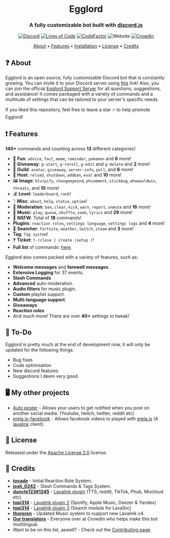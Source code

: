 <h1 align="center">
  <br>
  Egglord
  <br>
</h1>

<h3 align=center>A fully customizable bot built with <a href=https://github.com/discordjs/discord.js>discord.js</a></h3>


<div align=center>

 [![Discord](https://img.shields.io/discord/658113349384667198.svg?label=&logo=discord&logoColor=ffffff&color=7389D8&labelColor=6A7EC2)](https://discord.gg/8g6zUQu)
[![Lines of Code](https://sonarcloud.io/api/project_badges/measure?project=Spiderjockey02_Discord-Bot&metric=ncloc)](https://sonarcloud.io/dashboard?id=Spiderjockey02_Discord-Bot)
[![CodeFactor](https://www.codefactor.io/repository/github/spiderjockey02/discord-bot/badge/master)](https://www.codefactor.io/repository/github/spiderjockey02/discord-bot/overview/master)
![Website](https://img.shields.io/website?down_color=red&down_message=offline&up_color=green&up_message=online&url=https%3A%2F%2Fapi.egglord.dev%2F)
[![Crowdin](https://badges.crowdin.net/egglord-discord-bot/localized.svg)](https://crowdin.com/project/egglord-discord-bot)

</div>

<p align="center">
  <a href="#about">About</a>
  •
  <a href="#Features">Features</a>
  •
  <a href="https://github.com/Spiderjockey02/Discord-Bot/blob/master/docs/INSTALLATION.md">Installation</a>
  •
  <a href="#license">License</a>
  •
  <a href="#credits">Credits</a>
</p>

## ❓ About

Egglord is an open source, fully customizable Discord bot that is constantly growing. You can invite it to your Discord server using [this](https://discord.com/oauth2/authorize?client_id=647203942903840779&permissions=485846102&scope=bot) link! Also, you can join the official [Egglord Support Server](https://discord.gg/8g6zUQu) for all questions, suggestions, and assistance! It comes packaged with a variety of commands and a multitude of settings that can be tailored to your server's specific needs.

If you liked this repository, feel free to leave a star ⭐ to help promote Egglord!

## ❗ Features

**140+** commands and counting across **13** different categories!

*   🎉  **Fun**: `advice`, `fact`, `meme`, `reminder`, `pokemon` and **6** more!
*   🎁  **Giveaway**: `g-start`, `g-reroll`, `g-edit` and `g-delete` and **2** more!
*   💬  **Guild**: `avatar`, `giveaway`, `server-info`, `poll`, and **6** more!
*   👑  **Host**: `reload`, `shutdown`, `addban`, `eval` and **10** more!
*   🖼  **Image**: `blurpify`, `changemymind`, `phcomment`, `stickbug`, `whowouldwin`, `threats`, and **10** more!
*   💰  **Level**: `leaderboard`, `rank`!
*   ❔  **Misc**: `about`, `help`, `status`, `uptime`!
*   🚓  **Moderation**: `ban`, `clear`, `kick`, `warn`, `report`, `unmute` and **16** more!
*   🎵  **Music**: `play`, `queue`, `shuffle`, `seek`, `lyrics` and **29** more!
*   🔞  **NSFW**: Total of **18** commands!
* **Plugins**: `reaction roles`, `settings language`, `settings logs` and **4** more!
*   🔎  **Searcher**: `fortnite`, `weather`, `twitch`, `steam` and **3** more!
* **Tag**: `Tag system`!
*   ❓  **Ticket**: `t-(close | create |setup )`!
*   **Full list** of commands: [here](https://github.com/Spiderjockey02/Discord-Bot/blob/master/docs/COMMANDS.md).

Egglord also comes packed with a variety of features, such as:

  * **Welcome messages** and **farewell messages**.
  * **Extensive Logging** for 37 events.
  * **Slash Commands**
  * **Advanced** auto-moderation.
  * **Audio filters** for music plugin.
  * **Custom** playlist support.
  * **Multi-language support**.
  * **Giveaways**
  * **Reaction roles**
  * And much more! There are over **40+** settings to tweak!


## 📝 To-Do

Egglord is pretty much at the end of development now, it will only be updated for the following things:

  * Bug fixes
  * Code optimisation
  * New discord features
  * Suggestions I deem very good.

## 🖥️ My other projects
 * [Auto poster](https://github.com/Spiderjockey02/auto-poster-and-notifications) - Allows your users to get notified when you post on another social media. (Youtube, twitch, twitter, reddit etc)
 * [erela.js-facebook](https://github.com/Spiderjockey02/erela.js-facebook) - Allows facebook videos to played with [erela.js](https://github.com/MenuDocs/erela.js) (A [lavalink](https://github.com/Freyacodes/Lavalink) client).

## 📖 License

Released under the [Apache License 2.0](https://github.com/Spiderjockey02/Discord-Bot/blob/master/LICENSE) license.

## 📜 Credits
* **[tovade](https://github.com/tovade)** - Initial Reaction Role System.
* **[josh_0242](https://github.com/ChaosArising)** - Slash Commands & Tags System.
* **[duncte123#1245](https://github.com/duncte123)** - [Lavalink plugin](https://github.com/DuncteBot/skybot-lavalink-plugin) (TTS, reddit, TikTok, Phub, Mixcloud etc).
* **[topi314](https://github.com/topi314)** - [Lavalink plugin 2](https://github.com/topi314/LavaSrc) (Spotify, Apple Music, Deezer & Yandex)
* **[topi314](https://github.com/topi314)** - [Lavalink plugin 3](https://github.com/topi314/LavaSearch) (Search module for LavaSrc)
* **[thororen](https://github.com/thororen1234)** - Updated Music system to support new Lavalink v4.
* **[Our translators](https://crowdin.com/project/egglord-discord-bot)** - Everyone over at Crowdin who helps make this bot multilingual.
* Want to be on this list, aswell? - Check out the [Contributing page](https://github.com/Spiderjockey02/Discord-Bot/blob/master/docs/CONTRIBUTING.md).
